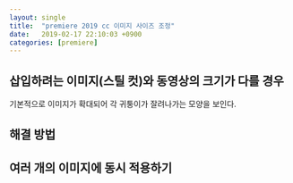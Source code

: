 ```yaml
---
layout: single
title:  "premiere 2019 cc 이미지 사이즈 조정"
date:   2019-02-17 22:10:03 +0900
categories: [premiere]
--- 
```



## 삽입하려는 이미지(스틸 컷)와 동영상의 크기가 다를 경우

기본적으로 이미지가 확대되어 각 귀퉁이가 잘려나가는 모양을 보인다.


## 해결 방법


## 여러 개의 이미지에 동시 적용하기







